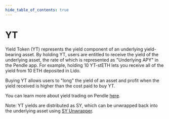 ```yaml
---
hide_table_of_contents: true
---
```


# YT

Yield Token (YT) represents the yield component of an underlying yield-bearing asset. By holding YT, users are entitled to receive the yield of the underlying asset, the rate of which is represented as "Underlying APY" in the Pendle app. For example, holding 10 YT-stETH lets you receive all of the yield from 10 ETH deposited in Lido.

Buying YT allows users to "long" the yield of an asset and profit when the yield received is higher than the cost paid to buy YT.

You can learn more about yield trading on Pendle [here](https://app.pendle.finance/trade/education/learn).

Note: YT yields are distributed as SY, which can be unwrapped back into the underlying asset using [SY Unwrapper](https://docs.pendle.finance/ProtocolMechanics/YieldTokenization/SY).

